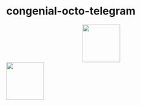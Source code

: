 # congenial-octo-telegram

<div id="header" align="center">
  <img src="https://media.giphy.com/media/M9gbBd9nbDrOTu1Mqx/giphy.gif" width="100"/>
</div>

<div>
  <img src="https://repository-images.githubusercontent.com/201103019/f8f8f200-bf89-11e9-98f1-98e46486f1b6" width="100"/>
</div>
